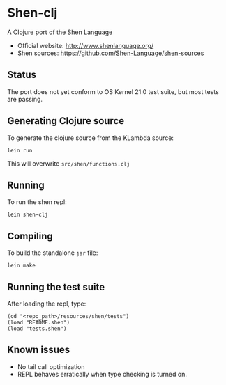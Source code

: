 # Shen-clj

A Clojure port of the Shen Language

* Official website: http://www.shenlanguage.org/
* Shen sources: https://github.com/Shen-Language/shen-sources

## Status

The port does not yet conform to OS Kernel 21.0 test suite, but most tests are passing.

## Generating Clojure source

To generate the clojure source from the KLambda source:

```
lein run
```

This will overwrite `src/shen/functions.clj`

## Running

To run the shen repl:

```
lein shen-clj
```

## Compiling

To build the standalone `jar` file:

```
lein make
```

## Running the test suite

After loading the repl, type:

```
(cd "<repo_path>/resources/shen/tests")
(load "README.shen")
(load "tests.shen")
```

## Known issues

* No tail call optimization
* REPL behaves erratically when type checking is turned on.
